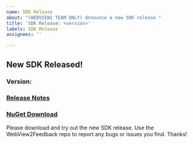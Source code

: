 ```yaml
---
name: SDK Release
about: "(WEBVIEW2 TEAM ONLY) Announce a new SDK release "
title: 'SDK Release: <version>'
labels: SDK Release
assignees: ''

---
```


## New SDK Released!
<!-- Add optional description or notable aspect of this release here. -->

### Version: <version>
### [Release Notes](https://docs.microsoft.com/en-us/microsoft-edge/webview2/releasenotes#09628-prerelease)
### [NuGet Download](https://www.nuget.org/packages/Microsoft.Web.WebView2/0.9.628-prerelease)

Please download and try out the new SDK release. Use the WebView2Feedback repo to report any bugs or issues you find. Thanks!

